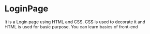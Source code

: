 # LoginPage
It is a Login page using HTML and CSS. CSS is used to decorate it and HTML is used for basic purpose.
You can learn basics of front-end
